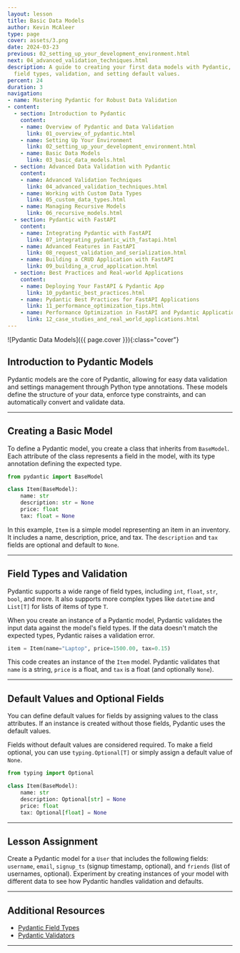 ```yaml
---
layout: lesson
title: Basic Data Models
author: Kevin McAleer
type: page
cover: assets/3.png
date: 2024-03-23
previous: 02_setting_up_your_development_environment.html
next: 04_advanced_validation_techniques.html
description: A guide to creating your first data models with Pydantic, understanding
  field types, validation, and setting default values.
percent: 24
duration: 3
navigation:
- name: Mastering Pydantic for Robust Data Validation
- content:
  - section: Introduction to Pydantic
    content:
    - name: Overview of Pydantic and Data Validation
      link: 01_overview_of_pydantic.html
    - name: Setting Up Your Environment
      link: 02_setting_up_your_development_environment.html
    - name: Basic Data Models
      link: 03_basic_data_models.html
  - section: Advanced Data Validation with Pydantic
    content:
    - name: Advanced Validation Techniques
      link: 04_advanced_validation_techniques.html
    - name: Working with Custom Data Types
      link: 05_custom_data_types.html
    - name: Managing Recursive Models
      link: 06_recursive_models.html
  - section: Pydantic with FastAPI
    content:
    - name: Integrating Pydantic with FastAPI
      link: 07_integrating_pydantic_with_fastapi.html
    - name: Advanced Features in FastAPI
      link: 08_request_validation_and_serialization.html
    - name: Building a CRUD Application with FastAPI
      link: 09_building_a_crud_application.html
  - section: Best Practices and Real-world Applications
    content:
    - name: Deploying Your FastAPI & Pydantic App
      link: 10_pydantic_best_practices.html
    - name: Pydantic Best Practices for FastAPI Applications
      link: 11_performance_optimization_tips.html
    - name: Performance Optimization in FastAPI and Pydantic Applications
      link: 12_case_studies_and_real_world_applications.html
---
```



![Pydantic Data Models]({{ page.cover }}){:class="cover"}

## Introduction to Pydantic Models

Pydantic models are the core of Pydantic, allowing for easy data validation and settings management through Python type annotations. These models define the structure of your data, enforce type constraints, and can automatically convert and validate data.

---

## Creating a Basic Model

To define a Pydantic model, you create a class that inherits from `BaseModel`. Each attribute of the class represents a field in the model, with its type annotation defining the expected type.

```python
from pydantic import BaseModel

class Item(BaseModel):
    name: str
    description: str = None
    price: float
    tax: float = None
```

In this example, `Item` is a simple model representing an item in an inventory. It includes a name, description, price, and tax. The `description` and `tax` fields are optional and default to `None`.

---

## Field Types and Validation

Pydantic supports a wide range of field types, including `int`, `float`, `str`, `bool`, and more. It also supports more complex types like `datetime` and `List[T]` for lists of items of type `T`.

When you create an instance of a Pydantic model, Pydantic validates the input data against the model's field types. If the data doesn't match the expected types, Pydantic raises a validation error.

```python
item = Item(name="Laptop", price=1500.00, tax=0.15)
```

This code creates an instance of the `Item` model. Pydantic validates that `name` is a string, `price` is a float, and `tax` is a float (and optionally `None`).

---

## Default Values and Optional Fields

You can define default values for fields by assigning values to the class attributes. If an instance is created without those fields, Pydantic uses the default values.

Fields without default values are considered required. To make a field optional, you can use `typing.Optional[T]` or simply assign a default value of `None`.

```python
from typing import Optional

class Item(BaseModel):
    name: str
    description: Optional[str] = None
    price: float
    tax: Optional[float] = None
```

---

## Lesson Assignment

Create a Pydantic model for a `User` that includes the following fields: `username`, `email`, `signup_ts` (signup timestamp, optional), and `friends` (list of usernames, optional). Experiment by creating instances of your model with different data to see how Pydantic handles validation and defaults.

---

## Additional Resources

- [Pydantic Field Types](https://pydantic-docs.helpmanual.io/usage/types/)
- [Pydantic Validators](https://pydantic-docs.helpmanual.io/usage/validators/)

---
